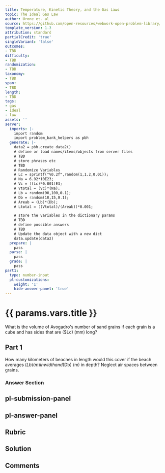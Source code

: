 ```yaml
---
title: Temperature, Kinetic Theory, and the Gas Laws
topic: The Ideal Gas Law
author: Urone et. al
source: https://github.com/open-resources/webwork-open-problem-library/tree/master/Contrib/BrockPhysics/College_Physics_Urone/13.Temperature_Kinetic_Theory_and_the_Gas_Laws/The_Ideal_Gas_Law/NU_U17-13-03-009.pg
template_version: 1.3
attribution: standard
partialCredit: 'true'
singleVariant: 'false'
outcomes:
- TBD
difficulty:
- TBD
randomization:
- TBD
taxonomy:
- TBD
span:
- TBD
length:
- TBD
tags:
- gas
- ideal
- law
assets: ''
server:
  imports: |-
    import random
    import problem_bank_helpers as pbh
  generate: |-
    data2 = pbh.create_data2()
    # define or load names/items/objects from server files
    # TBD
    # store phrases etc
    # TBD
    # Randomize Variables
    # Lc = sprintf("%0.2f",random(1,1.2,0.01));
    # Na = 6.02*10E23;
    # Vc = ((Lc)*0.001)E3;
    # Vtotal = (Vc)*(Na);
    # Lb = random(90,100,0.1);
    # Db = random(10,15,0.1);
    # Areab = (Lb)*(Db);
    # Ltotal = ((Vtotal)/(Areab))*0.001;

    # store the variables in the dictionary params
    # TBD
    # define possible answers
    # TBD
    # Update the data object with a new dict
    data.update(data2)
  prepare: |
    pass
  parse: |
    pass
  grade: |
    pass
part1:
  type: number-input
  pl-customizations:
    weight: '1'
    hide-answer-panel: 'true'
---
```


# {{ params.vars.title }} 


What is the volume of Avogadro's number of sand grains if each grain is a cube and has sides that are ($Lc) (mm) long?

## Part 1 
How many kilometers of beaches in length would this cover if the beach averages ($Lb) (m) in width and ($Db) (m) in depth? Neglect air spaces between grains. 


 ### Answer Section


## pl-submission-panel 


## pl-answer-panel 


## Rubric 


## Solution 


## Comments 


